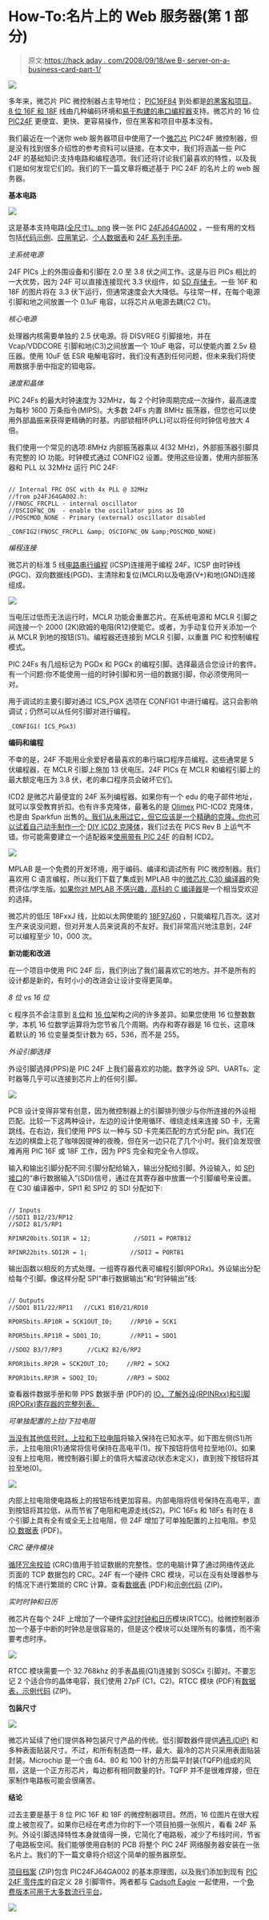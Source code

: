 # How-To:名片上的 Web 服务器(第 1 部分)

> 原文:[https://hack aday . com/2008/09/18/we B- server-on-a-business-card-part-1/](https://hackaday.com/2008/09/18/web-server-on-a-business-card-part-1/)

![](../Images/4e1408808862c58a915ae516dede0510.png)

多年来，微芯片 PIC 微控制器占主导地位； [PIC16F84](//www.microchip.com/wwwproducts/Devices.aspx?dDocName=en010230) 到处都是[的黑客和项目](http://www.google.com/search?q=16f84+projects)。 [8 位 16F 和 18F](http://www.microchip.com/stellent/idcplg?IdcService=SS_GET_PAGE&nodeId=74) 线由几种编码环境和[易于构建的串口编程器](http://www.instructables.com/id/Business-Card-PIC-Programmer/)支持。微芯片的 16 位 [PIC24F](http://www.microchip.com/stellent/idcplg?IdcService=SS_GET_PAGE&nodeId=75) 更便宜、更快、更容易操作，但在黑客和项目中基本没有。

我们最近在一个迷你 web 服务器项目中使用了一个[微芯片](http://www.microchip.com) PIC24F 微控制器，但是没有找到很多介绍性的参考资料可以链接。在本文中，我们将涵盖一些 PIC 24F 的基础知识:支持电路和编程选项。我们还将讨论我们最喜欢的特性，以及我们是如何发现它们的。我们的下一篇文章将概述基于 PIC 24F 的名片上的 web 服务器。

**基本电路**

![](../Images/94a6a193baa661a47dec43908f75b232.png)

这是基本支持电路([全尺寸)。png](http://hackaday.com/wp-content/uploads/2008/09/base-cct-large.jpg) 换一张 PIC [24FJ64GA002](http://www.microchip.com/wwwproducts/Devices.aspx?dDocName=en026374) 。一些有用的文档包括[代码示例](http://www.microchip.com/stellent/idcplg?IdcService=SS_GET_PAGE&nodeId=2656)、[应用笔记](http://www.microchip.com/stellent/idcplg?IdcService=SS_GET_PAGE&nodeId=1469)、[个人数据表](http://www.microchip.com/ParamChartSearch/chart.aspx?branchID=8181&mid=14&lang=en&pageId=75)和 [24F 系列手册](http://www.microchip.com/stellent/idcplg?IdcService=SS_GET_PAGE&nodeId=2575)。

*主系统电源*

24F PICs 上的外围设备和引脚在 2.0 至 3.8 伏之间工作。这是与旧 PICs 相比的一大优势，因为 24F 可以直接连接现代 3.3 伏组件，如 [SD 存储卡](http://en.wikipedia.org/wiki/Secure_Digital_card)。一些 16F 和 18F 的图片将在 3.3 伏下运行，但通常速度会大大降低。与往常一样，在每个电源引脚和地之间放置一个 0.1uF 电容，以将芯片从电源去耦(C2 C1)。

*核心电源*

处理器内核需要单独的 2.5 伏电源。将 DISVREG 引脚接地，并在 Vcap/VDDCORE 引脚和地(C3)之间放置一个 10uF 电容，可以使能内置 2.5v 稳压器。使用 10uF 低 ESR 电解电容时，我们没有遇到任何问题，但未来我们将使用数据手册中指定的钽电容。

*速度和晶体*

PIC 24Fs 的最大时钟速度为 32MHz，每 2 个时钟周期完成一次操作，最高速度为每秒 1600 万条指令(MIPS)。大多数 24Fs 内置 8MHz 振荡器，但您也可以使用外部晶振来获得更精确的时基。内部锁相环(PLL)可以将任何时钟信号放大 4 倍。

我们使用一个常见的选项:8MHz 内部振荡器乘以 4(32 MHz)，外部振荡器引脚具有完整的 IO 功能。时钟模式通过 CONFIG2 设置。使用这些设置，使用内部振荡器和 PLL 以 32MHz 运行 PIC 24F:

```

// Internal FRC OSC with 4x PLL @ 32MHz
//from p24FJ64GA002.h:
//FNOSC_FRCPLL - internal oscillator
//OSCIOFNC_ON  - enable the oscillator pins as IO
//POSCMOD_NONE - Primary (external) oscillator disabled

_CONFIG2(FNOSC_FRCPLL &amp; OSCIOFNC_ON &amp;POSCMOD_NONE)

```

*编程连接*

微芯片的标准 5 线[电路串行编程](http://www.instructables.com/id/Understanding-ICSP-for-PIC-Microcontrollers/) (ICSP)连接用于编程 24F。ICSP 由时钟线(PGC)、双向数据线(PGD)、主清除和复位(MCLR)以及电源(V+)和地(GND)连接组成。

![](../Images/681a1007bdcc4024269ab5d8cfa23b99.png)

当电压过低而无法运行时，MCLR 功能会重置芯片。在系统电源和 MCLR 引脚之间连接一个 2000 (2K)欧姆的电阻(R12)使能它。或者，为手动复位开关添加一个从 MCLR 到地的按钮(S1)。编程器还连接到 MCLR 引脚，以重置 PIC 和控制编程模式。

PIC 24Fs 有几组标记为 PGDx 和 PGCx 的编程引脚。选择最适合您设计的套件。有一个问题:你不能使用一组的时钟引脚和另一组的数据引脚，你必须使用同一对。

用于调试的主要引脚对通过 ICS_PGX 选项在 CONFIG1 中进行编程。这只会影响调试；仍然可以从任何引脚对进行编程。

```
_CONFIG1( ICS_PGx3)
```

**编码和编程**

不幸的是，24F 不能用业余爱好者最喜欢的串行端口程序员编程。这些通常是 5 伏编程器，在 MCLR 引脚上施加 13 伏电压。24F PICs 在 MCLR 和编程引脚上的最大额定电压为 3.8 伏，老的串口程序员会破坏它们。

ICD2 是微芯片最便宜的 24F 系列编程器。如果你有一个 edu 的电子邮件地址，就可以享受教育折扣。也有许多克隆体，最著名的是 [Olimex](http://www.olimex.com/dev/index.html) PIC-ICD2 克隆体，也是由 Sparkfun 出售的[。我们从未用过它，但它应该是一个精确的克隆。你也可以试着自己动手制作一个](http://www.sparkfun.com/commerce/product_info.php?products_id=5) [DIY ICD2 克隆体](http://www.icd2clone.com/wiki/Main_Page)，我们过去在 PiCS Rev B 上运气不错。你可能需要建立一个适配器来[使用带有 PIC 24F](http://www.edaboard.com/ftopic176893.html) 的自制 ICD2。

![](../Images/51e46e3d1a01bc5e307f4b1686262c1d.png)

MPLAB 是一个免费的开发环境，用于编码、编译和调试所有 PIC 微控制器。我们喜欢用 C 语言编程，所以我们下载了集成到 MPLAB 中的[微芯片 C30 编译器](http://www.microchip.com/stellent/idcplg?IdcService=SS_GET_PAGE&nodeId=1406&dDocName=en010065)的免费评估/学生版。[如果你对 MPLAB 不感兴趣，高科的 C 编译器](http://microchip.htsoft.com/)是一个相当受欢迎的选择。

微芯片的低压 18FxxJ 线，比如以太网使能的 [18F97J60](http://www.microchip.com/ParamChartSearch/chart.aspx?branchID=121&mid=10&lang=en&pageId=74) ，只能编程几百次。这对生产来说没问题，但对开发人员来说真的不友好。我们非常高兴地注意到，24F 可以编程至少 10，000 次。

**新功能和改进**

在一个项目中使用 PIC 24F 后，我们列出了我们最喜欢它的地方。并不是所有的设计都是新的，有时小小的改进会让设计变得更简单。

*8 位 vs 16 位*

c 程序员不会注意到 [8 位](http://en.wikipedia.org/wiki/8-bit)和 [16 位](http://en.wikipedia.org/wiki/16-bit)架构之间的许多差异。如果您使用 16 位整数数学，本机 16 位数学运算将为您节省几个周期。内存和寄存器是 16 位长，这意味着默认的 16 位变量类型计数为 65，536，而不是 255。

*外设引脚选择*

外设引脚选择(PPS)是 PIC 24F 上我们最喜欢的功能。数字外设 SPI、UARTs、定时器等几乎可以连接到芯片上的任何引脚。

![](../Images/3701051bf650aa8b7ae2c8d4ebacb5b5.png)

PCB 设计变得非常有创意，因为微控制器上的引脚排列很少与你所连接的外设相匹配。比较一下这两种设计。左边的设计使用循环、缠绕走线来连接 SD 卡，无需跳线。在右边，我们使用 PPS 以一种与 SD 卡完美匹配的方式分配 pin。我们在左边的棋盘上花了咖啡因提神的夜晚，但在另一边只花了几个小时。我们会发现很难再用 PIC 16F 或 18F 工作，因为 PPS 完全和完全令人惊叹。

输入和输出引脚分配不同:引脚分配给输入，输出分配给引脚。外设输入，如 [SPI 接口](http://en.wikipedia.org/wiki/Serial_Peripheral_Interface_Bus)的“串行数据输入”(SDI)信号，通过在其寄存器中放置一个引脚编号来设置。在 C30 编译器中，SPI1 和 SPI2 的 SDI 分配如下:

```

// Inputs
//SDI1 B12/23/RP12
//SDI2 B1/5/RP1

RPINR20bits.SDI1R = 12;            //SDI1 = PORTB12

RPINR22bits.SDI2R = 1;            //SDI2 = PORTB1
```

输出函数以相反的方式处理。一组寄存器代表可编程引脚(RPORx)。外设输出分配给每个引脚。像这样分配 SPI“串行数据输出”和“时钟输出”线:

```

// Outputs
//SDO1 B11/22/RP11   //CLK1 B10/21/RD10

RPOR5bits.RP10R = SCK1OUT_IO;     //RP10 = SCK1

RPOR5bits.RP11R = SDO1_IO;        //RP11 = SDO1

//SDO2 B3/7/RP3       //CLK2 B2/6/RP2

RPOR1bits.RP2R = SCK2OUT_IO;     //RP2 = SCK2

RPOR1bits.RP3R = SDO2_IO;        //RP3 = SDO2
```

查看器件数据手册和带 PPS 数据手册 (PDF)的 [IO，了解外设(RPINRxx)和引脚(RPORx)寄存器的完整列表。](http://ww1.microchip.com/downloads/en/DeviceDoc/39711b.pdf)

*可单独配置的上拉/下拉电阻*

[当没有其他信号时，上拉和下拉电阻](http://en.wikipedia.org/wiki/Pull-up_resistor)将输入保持在已知水平。如下图左侧(S1)所示，上拉电阻(R1)通常将信号保持在高电平(1)。按下按钮将信号拉至地(0)。如果没有上拉电阻，微控制器引脚上的值将大幅波动(状态未定义)，直到按下按钮将其拉至地(0)。

![](../Images/4061cfea9f3e80a65e63496490ee59d2.png)

内部上拉电阻使电路板上的按钮布线更加容易。内部电阻将信号保持在高电平，直到按钮将其拉低，从而节省了电阻和电源走线(S2)。PIC 16Fs 和 18Fs 有时在 8 个引脚上具有全有或全无上拉电阻，但 24F 增加了可单独配置的上拉电阻。参见 [IO 数据表](http://ww1.microchip.com/downloads/en/DeviceDoc/39711b.pdf) (PDF)。

*CRC 硬件模块*

[循环冗余校验](http://en.wikipedia.org/wiki/Cyclic_redundancy_check) (CRC)值用于验证数据的完整性。您的电脑计算了通过网络传送此页面的 TCP 数据包的 CRC。24F 有一个硬件 CRC 模块，可以在没有处理器参与的情况下进行繁琐的 CRC 计算。查看[数据表](http://ww1.microchip.com/downloads/en/DeviceDoc/39714a.pdf) (PDF)和[示例代码](http://ww1.microchip.com/downloads/en/DeviceDoc/CE312%20CRC.zip) (ZIP)。

*实时时钟和日历*

微芯片在每个 24F 上增加了一个硬件[实时时钟和日历](http://en.wikipedia.org/wiki/Real-time_clock)模块(RTCC)。给微控制器添加一个基于中断的时钟总是很容易的，但是这个模块可以处理所有的事情，而不需要考虑时序。

![](../Images/3d43b684e936ed2ae0af3b71fa300b0a.png)

RTCC 模块需要一个 32.768khz 的手表晶振(Q1)连接到 SOSCx 引脚对。不要忘记 2 个适合你的晶体电容，我们使用 27pF (C1，C2)。RTCC 模块 (PDF)有[数据表，](http://ww1.microchip.com/downloads/en/DeviceDoc/39696b.pdf)[示例代码](http://ww1.microchip.com/downloads/en/DeviceDoc/RTCC.zip) (ZIP)。

**包装尺寸**

![](../Images/a64113f345b24572345a100bdf9c58da.png)

微芯片延续了他们提供各种包装尺寸产品的传统。低引脚数器件提供[通孔(DIP)](http://en.wikipedia.org/wiki/Dual_in-line_package) 和多种表面贴装尺寸。不过，和所有制造商一样，最大、最冷的芯片只采用表面贴装封装。Microchip 是一个由 64、80 和 100 针的方形扁平封装(TQFP)组成的风扇，这是一个正方形芯片，每边都有相同数量的针。TQFP 并不是很难焊接，但在家制作电路板可能会很痛苦。

**结论**

过去主要是基于 8 位 PIC 16F 和 18F 的微控制器项目。然而，16 位图片在很大程度上被忽视了。如果你已经在考虑为你的下一个项目拍摄一张照片，看看 24F 系列。外设引脚选择特性本身就值得一换，它简化了电路板，减少了布线时间，节省了电路板空间。我们能够使用自制的 PCB 将整个 PIC 24F 网络服务器安装在一张名片上。我们的下一篇文章将介绍这个简单的服务器原型。

[项目档案](http://blog.mahalo.com/hackaday/howto/PIC24FIntro.zip) (ZIP)包含 PIC24FJ64GA002 的基本原理图，以及我们添加到现有 [PIC 24F 零件库](http://www.cadsoft.de/cgi-bin/download.pl?page=/home/cadsoft/html_public/download.htm.en&dir=pub/userfiles/doc)的自定义 28 引脚零件。两者都与 [Cadsoft Eagle](http://www.cadsoft.de/info.htm) 一起使用，一个[免费版本可用于大多数流行平台](http://www.cadsoft.de/download.htm)。

![](../Images/27d898e60d57d64b8c26a9633bc7bc4a.png)